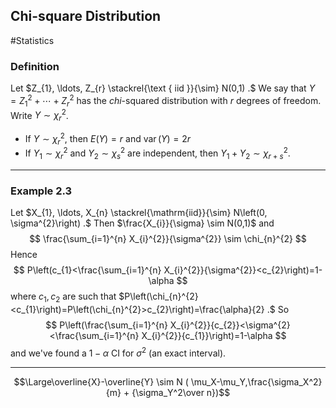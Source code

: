 ## Chi-square Distribution
#Statistics 
### Definition
Let $Z_{1}, \ldots, Z_{r} \stackrel{\text { iid }}{\sim} N(0,1) .$ We say that $Y=Z_{1}^{2}+\cdots+Z_{r}^{2}$ has the $c h i$-squared distribution with $r$ degrees of freedom. Write $Y \sim \chi_{r}^{2}$.

- If $Y \sim \chi_{r}^{2}$, then $E(Y)=r$ and $\operatorname{var}(Y)=2 r$
- If $Y_{1} \sim \chi_{r}^{2}$ and $Y_{2} \sim \chi_{s}^{2}$ are independent, then $Y_{1}+Y_{2} \sim \chi_{r+s}^{2} .$

---
### Example 2.3
Let $X_{1}, \ldots, X_{n} \stackrel{\mathrm{iid}}{\sim} N\left(0, \sigma^{2}\right) .$ Then $\frac{X_{i}}{\sigma} \sim N(0,1)$ and
$$
\frac{\sum_{i=1}^{n} X_{i}^{2}}{\sigma^{2}} \sim \chi_{n}^{2}
$$
Hence
$$
P\left(c_{1}<\frac{\sum_{i=1}^{n} X_{i}^{2}}{\sigma^{2}}<c_{2}\right)=1-\alpha
$$
where $c_{1}, c_{2}$ are such that $P\left(\chi_{n}^{2}<c_{1}\right)=P\left(\chi_{n}^{2}>c_{2}\right)=\frac{\alpha}{2} .$ So
$$
P\left(\frac{\sum_{i=1}^{n} X_{i}^{2}}{c_{2}}<\sigma^{2}<\frac{\sum_{i=1}^{n} X_{i}^{2}}{c_{1}}\right)=1-\alpha
$$
and we've found a $1-\alpha$ CI for $\sigma^{2}$ (an exact interval).


---
$$\Large\overline{X}-\overline{Y} \sim N ( \mu_X-\mu_Y,\frac{\sigma_X^2}{m} + {\sigma_Y^2\over n})$$